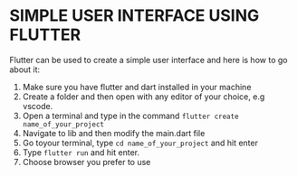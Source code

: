 # SIMPLE USER INTERFACE USING FLUTTER

Flutter can be used to create a simple user interface and here is how to go about it: 
1. Make sure you have flutter and dart installed in your machine 
2. Create a folder and then open with any editor of your choice, e.g vscode. 
3. Open a terminal and type in the command `flutter create name_of_your_project` 
4. Navigate to lib and then modify the main.dart file 
5. Go toyour terminal, type `cd name_of_your_project` and hit enter
6. Type `flutter run` and hit enter.
7. Choose browser you prefer to use